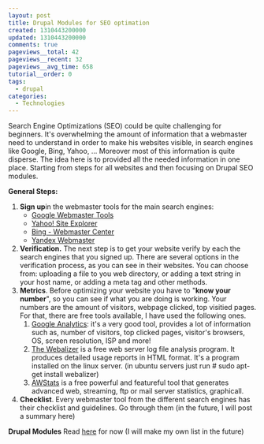 ```yaml
---
layout: post
title: Drupal Modules for SEO optimation
created: 1310443200000
updated: 1310443200000
comments: true
pageviews__total: 42
pageviews__recent: 32
pageviews__avg_time: 658
tutorial__order: 0
tags:
  - drupal
categories:
  - Technologies
---
```

<p>Search Engine Optimizations (SEO) could be quite challenging for beginners. It's overwhelming the amount of information that a webmaster need to understand in order to make his websites visible, in search engines like Google, Bing, Yahoo, ... Moreover most of this information is quite disperse. The idea here is to provided all the needed information in one place. Starting from steps for all websites and then focusing on Drupal SEO modules. &nbsp;
<!--More-->

<strong>General Steps:</strong></p>
<ol>
	<li><strong>Sign up</strong>in the webmaster tools for the main search engines:
		<ul>
			<li><a href="http://www.google.com/webmasters/" onclick="window.open(this.href, '', 'resizable=no,status=no,location=no,toolbar=no,menubar=no,fullscreen=no,scrollbars=no,dependent=no'); return false;">Google Webmaster Tools</a></li>
			<li><a href="siteexplorer.search.yahoo.com" onclick="window.open(this.href, '', 'resizable=no,status=no,location=no,toolbar=no,menubar=no,fullscreen=no,scrollbars=no,dependent=no'); return false;">Yahoo! Site Explorer</a></li>
			<li><a href="http://www.bing.com/webmaster" onclick="window.open(this.href, '', 'resizable=no,status=no,location=no,toolbar=no,menubar=no,fullscreen=no,scrollbars=no,dependent=no'); return false;">Bing - Webmaster Center</a></li>
			<li><a href="http://webmaster.yandex.com/" onclick="window.open(this.href, '', 'resizable=no,status=no,location=no,toolbar=no,menubar=no,fullscreen=no,scrollbars=no,dependent=no'); return false;">Yandex Webmaster</a></li>
		</ul>
	</li>
	<li><strong>Verification.</strong> The next step is to get your website verify by each the search engines that you signed up. There are several options in the verification process, as you can see in their websites. You can choose from: uploading a file to you web directory, or adding a text string in your host name, or adding a meta tag and other methods.</li>
	<li><strong>Metrics</strong>. Before&nbsp;optimizing&nbsp;your website you have to "<strong>know your number</strong>", so you can see if what you are doing is working. Your numbers are the amount of visitors, webpage clicked, top visitied pages. For that, there are free tools available, I have used the following ones.
		<ol>
			<li><a href="http://www.google.com/analytics/" onclick="window.open(this.href, '', 'resizable=no,status=no,location=no,toolbar=no,menubar=no,fullscreen=no,scrollbars=no,dependent=no'); return false;">Google Analytics</a>: it's a very good tool, provides a lot of information such as, number of visitors, top clicked pages, visitor's browsers, OS, screen resolution, ISP and more!</li>
			<li><a href="http://www.webalizer.org/" onclick="window.open(this.href, '', 'resizable=no,status=no,location=no,toolbar=no,menubar=no,fullscreen=no,scrollbars=no,dependent=no'); return false;">The Webalizer</a> is a free web server log file analysis program. It produces detailed usage reports in HTML format. It's a program installed on the linux server. (in ubuntu servers just run # sudo apt-get install webalizer)</li>
			<li><a href="http://awstats.sourceforge.net/" onclick="window.open(this.href, '', 'resizable=no,status=no,location=no,toolbar=no,menubar=no,fullscreen=no,scrollbars=no,dependent=no'); return false;">AWStats</a> is a free powerful and featureful tool that generates advanced web, streaming, ftp or mail server statistics, graphicall.</li>
		</ol>
	</li>
	<li><strong>Checklist</strong>. Every webmaster tool from the&nbsp;different&nbsp;search engines has their checklist and guidelines. Go through them (in the future, I will post a summary here)</li>
</ol>
<p><strong>Drupal Modules</strong> Read <a href="http://yadadrop.com/services/drupal-seo-modules-search-engine-optimization" onclick="window.open(this.href, '', 'resizable=no,status=no,location=no,toolbar=no,menubar=no,fullscreen=no,scrollbars=no,dependent=no'); return false;">here</a> for now (I will make my own list in the future)</p>
